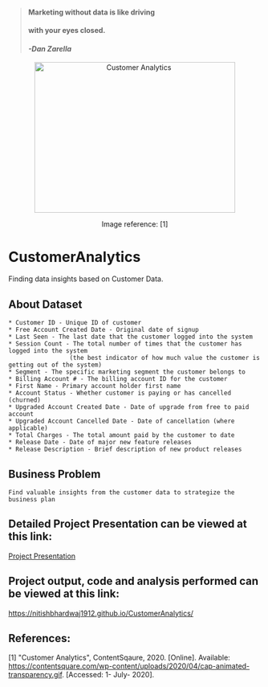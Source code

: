 > #### Marketing without data is like driving
> #### with your eyes closed. 
> #### <cite>-Dan Zarella</cite>

<p align="center">
  <img width="400" height="300" src="https://contentsquare.com/wp-content/uploads/2020/04/cap-animated-transparency.gif" alt="Customer Analytics">
  </p>
  
<p align="center">
Image reference: [1] 
</p>

# CustomerAnalytics
Finding data insights based on Customer Data.

## About Dataset

	* Customer ID - Unique ID of customer
	* Free Account Created Date - Original date of signup
	* Last Seen - The last date that the customer logged into the system
	* Session Count - The total number of times that the customer has logged into the system
					 (the best indicator of how much value the customer is getting out of the system)
	* Segment - The specific marketing segment the customer belongs to
	* Billing Account # - The billing account ID for the customer
	* First Name - Primary account holder first name
	* Account Status - Whether customer is paying or has cancelled (churned)
	* Upgraded Account Created Date - Date of upgrade from free to paid account
	* Upgraded Account Cancelled Date - Date of cancellation (where applicable)
	* Total Charges - The total amount paid by the customer to date
	* Release Date - Date of major new feature releases
	* Release Description - Brief description of new product releases

## Business Problem
	Find valuable insights from the customer data to strategize the business plan

## Detailed Project Presentation can be viewed at this link:
<a href="https://nbviewer.jupyter.org/github/nitishbhardwaj1912/CustomerAnalytics/blob/master/Nitish%20Bhardwaj_Project%20Presentation_Customer%20Analytics.pdf">Project Presentation</a>

## Project output, code and analysis performed can be viewed at this link:
https://nitishbhardwaj1912.github.io/CustomerAnalytics/
 
## References:
[1] "Customer Analytics", ContentSqaure, 2020. [Online]. Available: https://contentsquare.com/wp-content/uploads/2020/04/cap-animated-transparency.gif. [Accessed: 1- July- 2020].